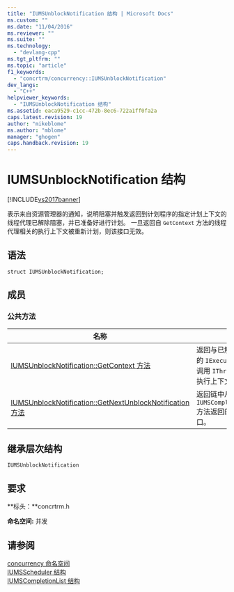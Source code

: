 ```yaml
---
title: "IUMSUnblockNotification 结构 | Microsoft Docs"
ms.custom: ""
ms.date: "11/04/2016"
ms.reviewer: ""
ms.suite: ""
ms.technology: 
  - "devlang-cpp"
ms.tgt_pltfrm: ""
ms.topic: "article"
f1_keywords: 
  - "concrtrm/concurrency::IUMSUnblockNotification"
dev_langs: 
  - "C++"
helpviewer_keywords: 
  - "IUMSUnblockNotification 结构"
ms.assetid: eaca9529-c1cc-472b-8ec6-722a1ff0fa2a
caps.latest.revision: 19
author: "mikeblome"
ms.author: "mblome"
manager: "ghogen"
caps.handback.revision: 19
---
```

# IUMSUnblockNotification 结构
[!INCLUDE[vs2017banner](../../../assembler/inline/includes/vs2017banner.md)]

表示来自资源管理器的通知，说明阻塞并触发返回到计划程序的指定计划上下文的线程代理已解除阻塞，并已准备好进行计划。  一旦返回自 `GetContext` 方法的线程代理相关的执行上下文被重新计划，则该接口无效。  
  
## 语法  
  
```  
struct IUMSUnblockNotification;  
```  
  
## 成员  
  
### 公共方法  
  
|名称|说明|  
|--------|--------|  
|[IUMSUnblockNotification::GetContext 方法](../Topic/IUMSUnblockNotification::GetContext%20Method.md)|返回与已解除阻塞的线程代理关联的执行上下文的 `IExecutionContext` 接口。  此方法返回并通过调用 `IThreadProxy::SwitchTo` 方法重新计划基础执行上下文后，此接口不再有效。|  
|[IUMSUnblockNotification::GetNextUnblockNotification 方法](../Topic/IUMSUnblockNotification::GetNextUnblockNotification%20Method.md)|返回链中从 `IUMSCompletionList::GetUnblockNotifications` 方法返回的下个 `IUMSUnblockNotification` 接口。|  
  
## 继承层次结构  
 `IUMSUnblockNotification`  
  
## 要求  
 **标头：**concrtrm.h  
  
 **命名空间:** 并发  
  
## 请参阅  
 [concurrency 命名空间](../../../parallel/concrt/reference/concurrency-namespace.md)   
 [IUMSScheduler 结构](../../../parallel/concrt/reference/iumsscheduler-structure.md)   
 [IUMSCompletionList 结构](../../../parallel/concrt/reference/iumscompletionlist-structure.md)
